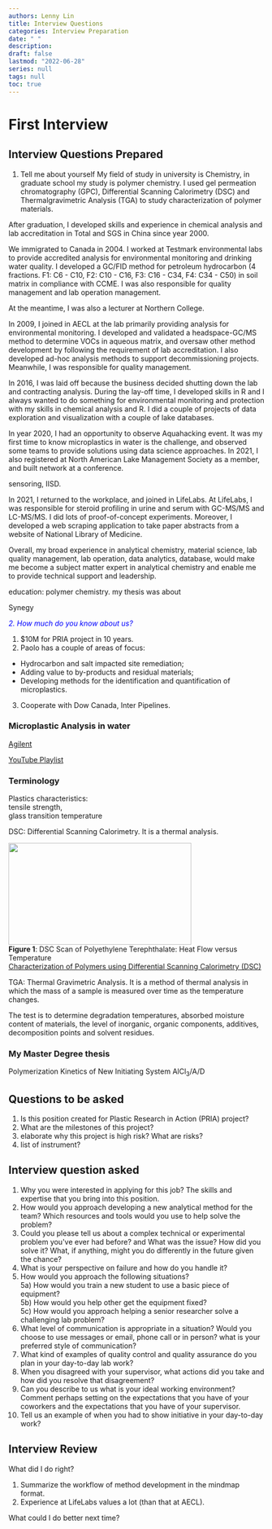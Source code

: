 ```yaml
---
authors: Lenny Lin
title: Interview Questions
categories: Interview Preparation
date: " "
description: 
draft: false
lastmod: "2022-06-28"
series: null
tags: null
toc: true
---
```




# First Interview

## Interview Questions Prepared

1) Tell me about yourself
My field of study in university is Chemistry, in graduate school my study is polymer chemistry.  I used gel permeation chromatography (GPC), Differential Scanning Calorimetry (DSC) and Thermalgravimetric Analysis (TGA) to study characterization of polymer materials.  

After graduation, I developed skills and experience in chemical analysis and lab accreditation in Total and SGS in China since year 2000.  

We immigrated to Canada in 2004.  I worked at Testmark environmental labs to provide accredited analysis for environmental monitoring and drinking water quality.  I developed a GC/FID method for petroleum hydrocarbon (4 fractions. F1: C6 - C10, F2: C10 - C16, F3: C16 - C34, F4: C34 - C50) in soil matrix in compliance with CCME.  I was also responsible for quality management and lab operation management.  

At the meantime, I was also a lecturer at Northern College.  

In 2009, I joined in AECL at the lab primarily providing analysis for environmental monitoring.  I developed and validated a headspace-GC/MS method to determine VOCs in aqueous matrix, and oversaw other method development by following the requirement of lab accreditation.  I also developed ad-hoc analysis methods to support decommissioning projects.  Meanwhile, I was responsible for quality management.

In 2016, I was laid off because the business decided shutting down the lab and contracting analysis.  During the lay-off time, I developed skills in R and I always wanted to do something for environmental monitoring and protection with my skills in chemical analysis and R. I did a couple of projects of data exploration and visualization with a couple of lake databases.  

In year 2020, I had an opportunity to observe Aquahacking event.  It was my first time to know microplastics in water is the challenge, and observed some teams to provide solutions using data science approaches.  In 2021, I also registered at North American Lake Management Society as a member, and built network at a conference.  

sensoring, IISD.      

In 2021, I returned to the workplace, and joined in LifeLabs.  At LifeLabs, I was responsible for steroid profiling in urine and serum with GC-MS/MS and LC-MS/MS. I did lots of proof-of-concept experiments. Moreover, I developed a web scraping application to take paper abstracts from a website of National Library of Medicine.

Overall, my broad experience in analytical chemistry, material science, lab quality management, lab operation, data analytics, database, would make me become a subject matter expert in analytical chemistry and enable me to provide technical support and leadership.

education: polymer chemistry.  my thesis was about 

Synegy  

*<font color ="blue">2. How much do you know about us?</font>*  
1) $10M for PRIA project in 10 years.  
2) Paolo has a couple of areas of focus:  
- Hydrocarbon and salt impacted site remediation;  
- Adding value to by-products and residual materials;   
- Developing methods for the identification and quantification of microplastics.  
3) Cooperate with Dow Canada, Inter Pipelines.  

### Microplastic Analysis in water
<a href = "https://www.agilent.com/en/solutions/environmental/water-testing/microplastics-analysis-in-water?msclkid=1ba4fc71b5d011ec94893d8943a462b7">Agilent</a>

<a href = "https://youtube.com/playlist?list=PLCcWjFnWe4E3UPxQmhWwZgEV5It9tqK2F">YouTube Playlist</a>

### Terminology

Plastics characteristics:   
tensile strength,   
glass transition temperature  

DSC: Differential Scanning Calorimetry.  It is a thermal analysis.   


<img width ="360" height= "200" src = "/Job Hunting/Job applications/@2022.02.24-NAIT chemist/Interview Preparation/Images/white-paper-characterization-of-polymers-using-differential-scanning-calorimetry-DSC-M-012816_Figure_1e.jpg"/>
<figcaption><b>Figure 1</b>: DSC Scan of Polyethylene Terephthalate: Heat Flow versus Temperature</figcaption>  
<a href = "https://www.eag.com/resources/whitepapers/characterization-of-polymers-using-differential-scanning-calorimetry-dsc/?msclkid=54e33e9eb5d311ecb67f484553909735">Characterization of Polymers using Differential Scanning Calorimetry (DSC)</a>  

TGA: Thermal Gravimetric Analysis.  It is a method of thermal analysis in which the mass of a sample is measured over time as the temperature changes.   

The test is to determine degradation temperatures, absorbed moisture content of materials, the level of inorganic, organic components, additives, decomposition points and solvent residues.

### My Master Degree thesis
Polymerization Kinetics of New Initiating System $\textrm{AlCl}_3$/A/D


## Questions to be asked
1) Is this position created for Plastic Research in Action (PRIA) project?
2) What are the milestones of this project?  
3) elaborate why this project is high risk?  What are risks?  
4) list of instrument?


## Interview question asked

1) Why you were interested in applying for this job?  The skills and expertise that you bring into this position.  
2) How would you approach developing a new analytical method for the team?  Which resources and tools would you use to help solve the problem?  
3) Could you please tell us about a complex technical or experimental problem you've ever had before?  and What was the issue? How did you solve it?  What, if anything, might you do differently in the future given the chance?  
4) What is your perspective on failure and how do you handle it?  
5) How would you approach the following situations?  
5a) How would you train a new student to use a basic piece of equipment?  
5b) How would you help other get the equipment fixed?  
5c) How would you approach helping a senior researcher solve a challenging lab problem?  
6) What level of communication is appropriate in a situation? Would you choose to use messages or email, phone call or in person? what is your preferred style of communication?  
7) What kind of examples of quality control and quality assurance do you plan in your day-to-day lab work?  
8) When you disagreed with your supervisor, what actions did you take and how did you resolve that disagreement?  
9) Can you describe to us what is your ideal working environment?  Comment perhaps setting on the expectations that you have of your coworkers and the expectations that you have of your supervisor.  
10) Tell us an example of when you had to show initiative in your day-to-day work? 

## Interview Review

What did I do right?
1) Summarize the workflow of method development in the mindmap format.  
2) Experience at LifeLabs values a lot (than that at AECL).


What could I do better next time?
